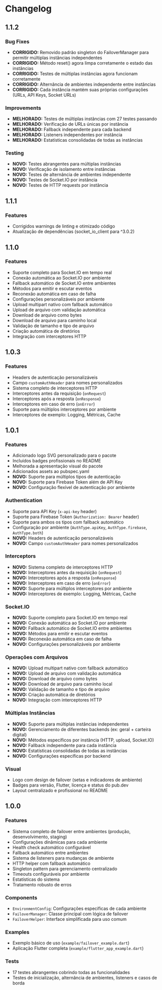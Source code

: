 # Changelog

## 1.1.2
### Bug Fixes
- **CORRIGIDO:** Removido padrão singleton do FailoverManager para permitir múltiplas instâncias independentes
- **CORRIGIDO:** Método reset() agora limpa corretamente o estado das instâncias
- **CORRIGIDO:** Testes de múltiplas instâncias agora funcionam corretamente
- **CORRIGIDO:** Alternância de ambientes independente entre instâncias
- **CORRIGIDO:** Cada instância mantém suas próprias configurações (URLs, API Keys, Socket URLs)

### Improvements
- **MELHORADO:** Testes de múltiplas instâncias com 27 testes passando
- **MELHORADO:** Verificação de URLs únicas por instância
- **MELHORADO:** Fallback independente para cada backend
- **MELHORADO:** Listeners independentes por instância
- **MELHORADO:** Estatísticas consolidadas de todas as instâncias

### Testing
- **NOVO:** Testes abrangentes para múltiplas instâncias
- **NOVO:** Verificação de isolamento entre instâncias
- **NOVO:** Testes de alternância de ambientes independente
- **NOVO:** Testes de Socket.IO por instância
- **NOVO:** Testes de HTTP requests por instância

## 1.1.1
### Features
- Corrigidos warnings de linting e otimizado código
- Atualização de dependências (socket_io_client para ^3.0.2)

## 1.1.0
### Features
- Suporte completo para Socket.IO em tempo real
- Conexão automática ao Socket.IO por ambiente
- Fallback automático de Socket.IO entre ambientes
- Métodos para emitir e escutar eventos
- Reconexão automática em caso de falha
- Configurações personalizáveis por ambiente
- Upload multipart nativo com fallback automático
- Upload de arquivo com validação automática
- Download de arquivo como bytes
- Download de arquivo para caminho local
- Validação de tamanho e tipo de arquivo
- Criação automática de diretórios
- Integração com interceptores HTTP

## 1.0.3
### Features
- Headers de autenticação personalizáveis
- Campo `customAuthHeader` para nomes personalizados
- Sistema completo de interceptores HTTP
- Interceptores antes da requisição (`onRequest`)
- Interceptores após a resposta (`onResponse`)
- Interceptores em caso de erro (`onError`)
- Suporte para múltiplos interceptores por ambiente
- Interceptores de exemplo: Logging, Métricas, Cache

## 1.0.1

### Features
- Adicionado logo SVG personalizado para o pacote
- Incluídos badges profissionais no README
- Melhorada a apresentação visual do pacote
- Adicionados assets ao pubspec.yaml
- **NOVO:** Suporte para múltiplos tipos de autenticação
- **NOVO:** Suporte para Firebase Token além de API Key
- **NOVO:** Configuração flexível de autenticação por ambiente

### Authentication
- Suporte para API Key (`x-api-key` header)
- Suporte para Firebase Token (`Authorization: Bearer` header)
- Suporte para ambos os tipos com fallback automático
- Configuração por ambiente (`AuthType.apiKey`, `AuthType.firebase`, `AuthType.both`)
- **NOVO:** Headers de autenticação personalizáveis
- **NOVO:** Campo `customAuthHeader` para nomes personalizados

### Interceptors
- **NOVO:** Sistema completo de interceptores HTTP
- **NOVO:** Interceptores antes da requisição (`onRequest`)
- **NOVO:** Interceptores após a resposta (`onResponse`)
- **NOVO:** Interceptores em caso de erro (`onError`)
- **NOVO:** Suporte para múltiplos interceptores por ambiente
- **NOVO:** Interceptores de exemplo: Logging, Métricas, Cache

### Socket.IO
- **NOVO:** Suporte completo para Socket.IO em tempo real
- **NOVO:** Conexão automática ao Socket.IO por ambiente
- **NOVO:** Fallback automático de Socket.IO entre ambientes
- **NOVO:** Métodos para emitir e escutar eventos
- **NOVO:** Reconexão automática em caso de falha
- **NOVO:** Configurações personalizáveis por ambiente

### Operações com Arquivos
- **NOVO:** Upload multipart nativo com fallback automático
- **NOVO:** Upload de arquivo com validação automática
- **NOVO:** Download de arquivo como bytes
- **NOVO:** Download de arquivo para caminho local
- **NOVO:** Validação de tamanho e tipo de arquivo
- **NOVO:** Criação automática de diretórios
- **NOVO:** Integração com interceptores HTTP

### Múltiplas Instâncias
- **NOVO:** Suporte para múltiplas instâncias independentes
- **NOVO:** Gerenciamento de diferentes backends (ex: geral + carteira digital)
- **NOVO:** Métodos específicos por instância (HTTP, upload, Socket.IO)
- **NOVO:** Fallback independente para cada instância
- **NOVO:** Estatísticas consolidadas de todas as instâncias
- **NOVO:** Configurações específicas por backend

### Visual
- Logo com design de failover (setas e indicadores de ambiente)
- Badges para versão, Flutter, licença e status do pub.dev
- Layout centralizado e profissional no README

## 1.0.0

### Features
- Sistema completo de failover entre ambientes (produção, desenvolvimento, staging)
- Configurações dinâmicas para cada ambiente
- Health check automático configurável
- Fallback automático entre ambientes
- Sistema de listeners para mudanças de ambiente
- HTTP helper com fallback automático
- Singleton pattern para gerenciamento centralizado
- Timeouts configuráveis por ambiente
- Estatísticas do sistema
- Tratamento robusto de erros

### Components
- `EnvironmentConfig`: Configurações específicas de cada ambiente
- `FailoverManager`: Classe principal com lógica de failover
- `FailoverHelper`: Interface simplificada para uso comum

### Examples
- Exemplo básico de uso (`example/failover_example.dart`)
- Aplicação Flutter completa (`example/flutter_app_example.dart`)

### Tests
- 17 testes abrangentes cobrindo todas as funcionalidades
- Testes de inicialização, alternância de ambientes, listeners e casos de borda

